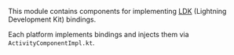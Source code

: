This module contains components for implementing [LDK](https://github.com/lightningdevkit) (Lightning Development Kit) bindings.

Each platform implements bindings and injects them via `ActivityComponentImpl.kt`.
